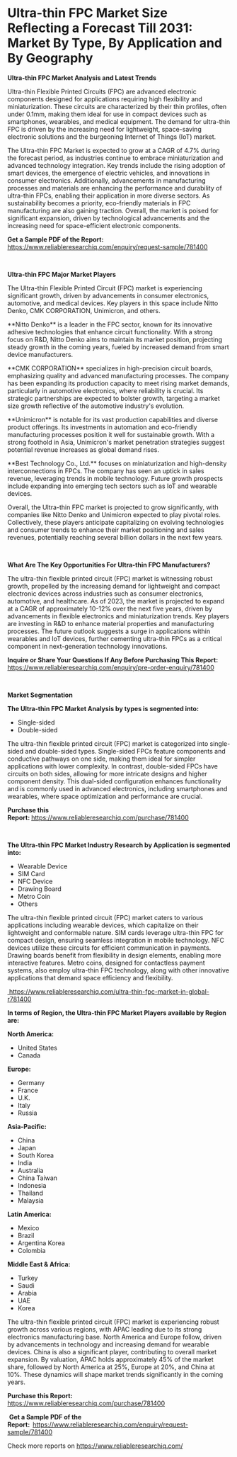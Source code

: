 <p><h1>Ultra-thin FPC Market Size Reflecting a Forecast Till 2031: Market By Type, By Application and By Geography</h1></p><p><strong>Ultra-thin FPC Market Analysis and Latest Trends</strong></p>
<p><p>Ultra-thin Flexible Printed Circuits (FPC) are advanced electronic components designed for applications requiring high flexibility and miniaturization. These circuits are characterized by their thin profiles, often under 0.1mm, making them ideal for use in compact devices such as smartphones, wearables, and medical equipment. The demand for ultra-thin FPC is driven by the increasing need for lightweight, space-saving electronic solutions and the burgeoning Internet of Things (IoT) market.</p><p>The Ultra-thin FPC Market is expected to grow at a CAGR of 4.7% during the forecast period, as industries continue to embrace miniaturization and advanced technology integration. Key trends include the rising adoption of smart devices, the emergence of electric vehicles, and innovations in consumer electronics. Additionally, advancements in manufacturing processes and materials are enhancing the performance and durability of ultra-thin FPCs, enabling their application in more diverse sectors. As sustainability becomes a priority, eco-friendly materials in FPC manufacturing are also gaining traction. Overall, the market is poised for significant expansion, driven by technological advancements and the increasing need for space-efficient electronic components.</p></p>
<p><strong>Get a Sample PDF of the Report:&nbsp;</strong> <a href="https://www.reliableresearchiq.com/enquiry/request-sample/781400?utm_campaign=1996&utm_medium=2&utm_source=Github&utm_content=ia&utm_term=30122024&utm_id=ultra-thin-fpc">https://www.reliableresearchiq.com/enquiry/request-sample/781400</a></p>
<p>&nbsp;</p>
<p><strong>Ultra-thin FPC Major Market Players</strong></p>
<p><p>The Ultra-thin Flexible Printed Circuit (FPC) market is experiencing significant growth, driven by advancements in consumer electronics, automotive, and medical devices. Key players in this space include Nitto Denko, CMK CORPORATION, Unimicron, and others.</p><p>**Nitto Denko** is a leader in the FPC sector, known for its innovative adhesive technologies that enhance circuit functionality. With a strong focus on R&D, Nitto Denko aims to maintain its market position, projecting steady growth in the coming years, fueled by increased demand from smart device manufacturers.</p><p>**CMK CORPORATION** specializes in high-precision circuit boards, emphasizing quality and advanced manufacturing processes. The company has been expanding its production capacity to meet rising market demands, particularly in automotive electronics, where reliability is crucial. Its strategic partnerships are expected to bolster growth, targeting a market size growth reflective of the automotive industry's evolution.</p><p>**Unimicron** is notable for its vast production capabilities and diverse product offerings. Its investments in automation and eco-friendly manufacturing processes position it well for sustainable growth. With a strong foothold in Asia, Unimicron's market penetration strategies suggest potential revenue increases as global demand rises.</p><p>**Best Technology Co., Ltd.** focuses on miniaturization and high-density interconnections in FPCs. The company has seen an uptick in sales revenue, leveraging trends in mobile technology. Future growth prospects include expanding into emerging tech sectors such as IoT and wearable devices.</p><p>Overall, the Ultra-thin FPC market is projected to grow significantly, with companies like Nitto Denko and Unimicron expected to play pivotal roles. Collectively, these players anticipate capitalizing on evolving technologies and consumer trends to enhance their market positioning and sales revenues, potentially reaching several billion dollars in the next few years.</p></p>
<p>&nbsp;</p>
<p><strong>What Are The Key Opportunities For Ultra-thin FPC Manufacturers?</strong></p>
<p><p>The ultra-thin flexible printed circuit (FPC) market is witnessing robust growth, propelled by the increasing demand for lightweight and compact electronic devices across industries such as consumer electronics, automotive, and healthcare. As of 2023, the market is projected to expand at a CAGR of approximately 10-12% over the next five years, driven by advancements in flexible electronics and miniaturization trends. Key players are investing in R&D to enhance material properties and manufacturing processes. The future outlook suggests a surge in applications within wearables and IoT devices, further cementing ultra-thin FPCs as a critical component in next-generation technology innovations.</p></p>
<p><strong>Inquire or Share Your Questions If Any Before Purchasing This Report:</strong> <a href="https://www.reliableresearchiq.com/enquiry/pre-order-enquiry/781400?utm_campaign=1996&utm_medium=2&utm_source=Github&utm_content=ia&utm_term=30122024&utm_id=ultra-thin-fpc">https://www.reliableresearchiq.com/enquiry/pre-order-enquiry/781400</a></p>
<p>&nbsp;</p>
<p><strong>Market Segmentation</strong></p>
<p><strong>The Ultra-thin FPC Market Analysis by types is segmented into:</strong></p>
<p><ul><li>Single-sided</li><li>Double-sided</li></ul></p>
<p><p>The ultra-thin flexible printed circuit (FPC) market is categorized into single-sided and double-sided types. Single-sided FPCs feature components and conductive pathways on one side, making them ideal for simpler applications with lower complexity. In contrast, double-sided FPCs have circuits on both sides, allowing for more intricate designs and higher component density. This dual-sided configuration enhances functionality and is commonly used in advanced electronics, including smartphones and wearables, where space optimization and performance are crucial.</p></p>
<p><strong>Purchase this Report:&nbsp;</strong><a href="https://www.reliableresearchiq.com/purchase/781400?utm_campaign=1996&utm_medium=2&utm_source=Github&utm_content=ia&utm_term=30122024&utm_id=ultra-thin-fpc">https://www.reliableresearchiq.com/purchase/781400</a></p>
<p>&nbsp;</p>
<p><strong>The Ultra-thin FPC Market Industry Research by Application is segmented into:</strong></p>
<p><ul><li>Wearable Device</li><li>SIM Card</li><li>NFC Device</li><li>Drawing Board</li><li>Metro Coin</li><li>Others</li></ul></p>
<p><p>The ultra-thin flexible printed circuit (FPC) market caters to various applications including wearable devices, which capitalize on their lightweight and conformable nature. SIM cards leverage ultra-thin FPC for compact design, ensuring seamless integration in mobile technology. NFC devices utilize these circuits for efficient communication in payments. Drawing boards benefit from flexibility in design elements, enabling more interactive features. Metro coins, designed for contactless payment systems, also employ ultra-thin FPC technology, along with other innovative applications that demand space efficiency and flexibility.</p></p>
<p><a href="https://www.reliableresearchiq.com/ultra-thin-fpc-market-in-global-r781400?utm_campaign=1996&utm_medium=2&utm_source=Github&utm_content=ia&utm_term=30122024&utm_id=ultra-thin-fpc">&nbsp;https://www.reliableresearchiq.com/ultra-thin-fpc-market-in-global-r781400</a></p>
<p><strong>In terms of Region, the Ultra-thin FPC Market Players available by Region are:</strong></p>
<p>
    <p> <strong> North America: </strong>
        <ul>
            <li>United States</li>
            <li>Canada</li>
        </ul>
        </p> 
    <p> <strong> Europe: </strong>
        <ul>
            <li>Germany</li>
            <li>France</li>
            <li>U.K.</li>
            <li>Italy</li>
            <li>Russia</li>
        </ul>
        </p> 
    <p> <strong> Asia-Pacific: </strong>
        <ul>
            <li>China</li>
            <li>Japan</li>
            <li>South Korea</li>
            <li>India</li>
            <li>Australia</li>
            <li>China Taiwan</li>
            <li>Indonesia</li>
            <li>Thailand</li>
            <li>Malaysia</li>
        </ul>
        </p> 
    <p> <strong> Latin America: </strong>
        <ul>
            <li>Mexico</li>
            <li>Brazil</li>
            <li>Argentina Korea</li>
            <li>Colombia</li>
        </ul>
        </p> 
    <p> <strong> Middle East & Africa: </strong>
        <ul>
            <li>Turkey</li>
            <li>Saudi</li>
            <li>Arabia</li>
            <li>UAE</li>
            <li>Korea</li>
        </ul>
    </p>
    </p>
<p><p>The ultra-thin flexible printed circuit (FPC) market is experiencing robust growth across various regions, with APAC leading due to its strong electronics manufacturing base. North America and Europe follow, driven by advancements in technology and increasing demand for wearable devices. China is also a significant player, contributing to overall market expansion. By valuation, APAC holds approximately 45% of the market share, followed by North America at 25%, Europe at 20%, and China at 10%. These dynamics will shape market trends significantly in the coming years.</p></p>
<p><strong>Purchase this Report: </strong><a href="https://www.reliableresearchiq.com/purchase/781400?utm_campaign=1996&utm_medium=2&utm_source=Github&utm_content=ia&utm_term=30122024&utm_id=ultra-thin-fpc">https://www.reliableresearchiq.com/purchase/781400</a></p>
<p>&nbsp;<strong>Get a Sample PDF of the Report:&nbsp;&nbsp;</strong><a href="https://www.reliableresearchiq.com/enquiry/request-sample/781400?utm_campaign=1996&utm_medium=2&utm_source=Github&utm_content=ia&utm_term=30122024&utm_id=ultra-thin-fpc">https://www.reliableresearchiq.com/enquiry/request-sample/781400</a></p>
<p><strong></strong></p>
<p>Check more reports on <a href="https://www.reliableresearchiq.com/?utm_campaign=1996&utm_medium=2&utm_source=Github&utm_content=ia&utm_term=30122024&utm_id=ultra-thin-fpc">https://www.reliableresearchiq.com/</a></p>